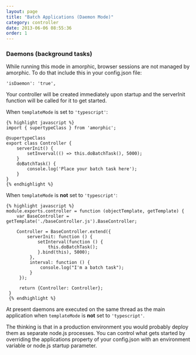 ```yaml
---
layout: page
title: "Batch Applications (Daemon Mode)"
category: controller
date: 2013-06-06 08:55:36
order: 1
---
```


### Daemons (background tasks)

While running this mode in amorphic, browser sessions are not managed by amorphic. To do that include this in your config.json file:

    'isDaemon': 'true',

Your controller will be created immediately upon startup and the serverInit function will be called for it to get started.

When `templateMode` is set to `'typescript'`:

    {% highlight javascript %}
    import { supertypeClass } from 'amorphic';

    @supertypeClass
    export class Controller {
        serverInit() {
            setInverval(() => this.doBatchTask(), 5000);
        }
        doBatchTask() {
            console.log('Place your batch task here');
        }
    }
    {% endhighlight %}

When `templateMode` is **not** set to `'typescript'`:

    {% highlight javascript %}
    module.exports.controller = function (objectTemplate, getTemplate) {
        var BaseController = getTemplate('./baseController.js').BaseController;

        Controller = BaseController.extend({
            serverInit: function () {
                setInterval(function () {
                    this.doBatchTask();
                }.bind(this), 5000);
             },
             interval: function () {
                 console.log("I'm a batch task");
             }
         });

         return {Controller: Controller};
     }
     {% endhighlight %}

 At present daemons are executed on the same thread as the main application when `templateMode` is **not** set to `'typescript'`.

 The thinking is that in a production environment you would probably deploy them as separate node.js processes. You can control what gets started by overriding the applications property of your config.json with an environment variable or node.js startup parameter.
